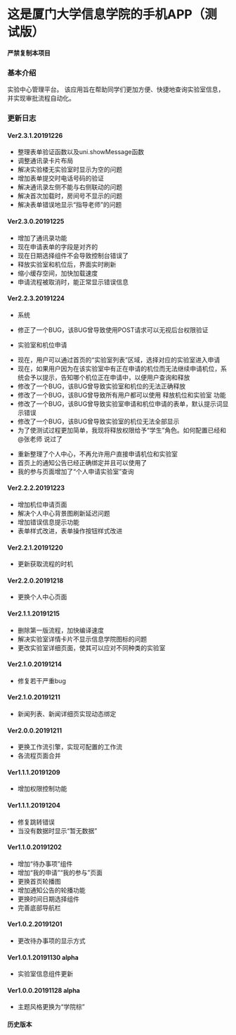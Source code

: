 # 这是厦门大学信息学院的手机APP（测试版） #
__严禁复制本项目__
### 基本介绍 ###
实验中心管理平台。
该应用旨在帮助同学们更加方便、快捷地查询实验室信息，并实现审批流程自动化。
### 更新日志 ###
#### Ver2.3.1.20191226 ####
* 整理表单验证函数以及uni.showMessage函数
* 调整通讯录卡片布局
* 解决实验楼无实验室时显示为空的问题
* 增加表单提交时电话号码的验证
* 解决通讯录左侧不能与右侧联动的问题
* 解决首次加载时，房间号不显示的问题
* 解决表单错误地显示“指导老师”的问题

#### Ver2.3.0.20191225 ####
* 增加了通讯录功能
* 现在申请表单的字段是对齐的
* 现在日期选择组件不会导致控制台错误了
* 释放实验室和机位后，界面实时刷新
* 缩小缓存空间，加快加载速度
* 申请流程被取消时，能正常显示错误信息

#### Ver2.2.3.20191224 ####
* 系统
- 修正了一个BUG，该BUG曾导致使用POST请求可以无视后台权限验证

* 实验室和机位申请
- 现在，用户可以通过首页的“实验室列表”区域，选择对应的实验室进入申请
- 现在，如果用户因为在该实验室中有正在申请的机位而无法继续申请机位，系统会予以提示，告知哪个机位正在申请中，以便用户查询和释放
- 修改了一个BUG，该BUG曾导致实验室和机位的无法正确释放
- 修改了一个BUG，该BUG曾导致所有用户都可以使用 释放机位和实验室 功能
- 修改了一个BUG，该BUG曾导致实验室申请和机位申请的表单，默认提示词显示错误
- 修改了一个BUG，该BUG曾导致实验室的机位无法全部显示
- 为了使测试过程更加简单，我现将释放权限给予“学生”角色。如何配置已经和@张老师 说过了

* 重新整理了个人中心，不再允许用户直接申请机位和实验室
* 首页上的通知公告已经正确绑定并且可以使用了
* 我的参与页面增加了“个人申请实验室”查询

#### Ver2.2.2.20191223 ####
* 增加机位申请页面
* 解决个人中心背景图刷新延迟问题
* 增加错误信息提示功能
* 表单样式改进，表单操作按钮样式改进

#### Ver2.2.1.20191220 ####
* 更新获取流程的时机

#### Ver2.2.0.20191218 ####
* 更换个人中心页面

#### Ver2.1.1.20191215 ####
* 删除第一版流程，加快编译速度
* 解决实验室详情卡片不显示信息学院图标的问题
* 更改实验室详细页面，使其可以应对不同种类的实验室

#### Ver2.1.0.20191214 ####
* 修复若干严重bug

#### Ver2.1.0.20191211 ####
* 新闻列表、新闻详细页实现动态绑定

#### Ver2.0.0.20191211 ####
* 更换工作流引擎，实现可配置的工作流
* 各流程页面合并

#### Ver1.1.1.20191209 ####
* 增加权限控制功能

#### Ver1.1.1.20191204 ####
* 修复跳转错误
* 当没有数据时显示“暂无数据”

#### Ver1.1.0.20191202 ####
* 增加“待办事项”组件
* 增加“我的申请”“我的参与”页面
* 更换首页轮播图
* 增加通知公告的轮播功能
* 更换时间日期选择组件
* 完善底部导航栏

#### Ver1.0.2.20191201 ####
* 更改待办事项的显示方式

#### Ver1.0.1.20191130 alpha ####
* 实验室信息组件更新

#### Ver1.0.0.20191128 alpha ####
* 主题风格更换为“学院棕”

#### 历史版本 ####
